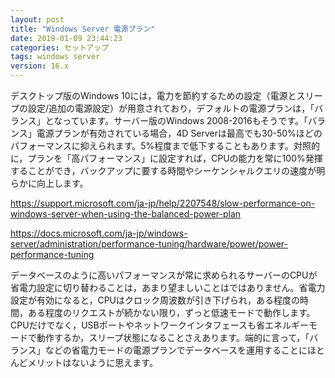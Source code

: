 ```yaml
---
layout: post
title: "Windows Server 電源プラン"
date: 2019-01-09 23:44:23
categories: セットアップ 
tags: windows server
version: 16.x
---
```


デスクトップ版のWindows 10には，電力を節約するための設定（電源とスリープの設定/追加の電源設定）が用意されており，デフォルトの電源プランは，「バランス」となっています。サーバー版のWindows 2008-2016もそうです。「バランス」電源プランが有効されている場合，4D Serverは最高でも30-50%ほどのパフォーマンスに抑えられます。5%程度まで低下することもあります。対照的に，プランを「高パフォーマンス」に設定すれば，CPUの能力を常に100%発揮することができ，バックアップに要する時間やシーケンシャルクエリの速度が明らかに向上します。

https://support.microsoft.com/ja-jp/help/2207548/slow-performance-on-windows-server-when-using-the-balanced-power-plan

https://docs.microsoft.com/ja-jp/windows-server/administration/performance-tuning/hardware/power/power-performance-tuning

データベースのように高いパフォーマンスが常に求められるサーバーのCPUが省電力設定に切り替わることは，あまり望ましいことはではありません。省電力設定が有効になると，CPUはクロック周波数が引き下げられ，ある程度の時間，ある程度のリクエストが続かない限り，ずっと低速モードで動作します。CPUだけでなく，USBポートやネットワークインタフェースも省エネルギーモードで動作するか，スリープ状態になることさえあります。端的に言って，「バランス」などの省電力モードの電源プランでデータベースを運用することにほとんどメリットはないように思えます。
